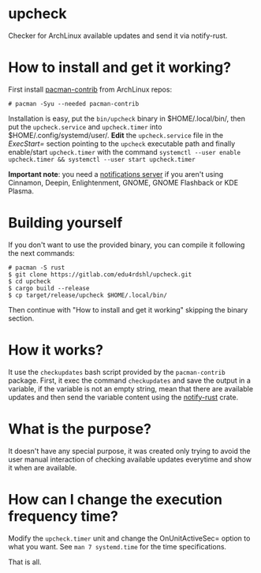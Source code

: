 # upcheck

Checker for ArchLinux available updates and send it via notify-rust.

# How to install and get it working?

First install [pacman-contrib](https://www.archlinux.org/packages/community/x86_64/pacman-contrib/) from ArchLinux repos:

```
# pacman -Syu --needed pacman-contrib
```

Installation is easy, put the `bin/upcheck` binary in $HOME/.local/bin/, then put the `upcheck.service` and `upcheck.timer` into $HOME/.config/systemd/user/. **Edit** the `upcheck.service` file in the *ExecStart=* section pointing to the `upcheck` executable path and finally enable/start `upcheck.timer` with the command `systemctl --user enable upcheck.timer && systemctl --user start upcheck.timer`

**Important note**: you need a [notifications server](https://wiki.archlinux.org/index.php/Desktop_notifications#Notification_servers) if you aren't using Cinnamon, Deepin, Enlightenment, GNOME, GNOME Flashback or KDE Plasma.

# Building yourself

If you don't want to use the provided binary, you can compile it following the next commands:
```
# pacman -S rust
$ git clone https://gitlab.com/edu4rdshl/upcheck.git
$ cd upcheck
$ cargo build --release
$ cp target/release/upcheck $HOME/.local/bin/
```
Then continue with "How to install and get it working" skipping the binary section.

# How it works?

It use the `checkupdates` bash script provided by the `pacman-contrib` package. First, it exec the command `checkupdates` and save the output in a variable, if the variable is not an empty string, mean that there are available updates and then send the variable content using the  [notify-rust](https://crates.io/crates/notify-rust) crate.

# What is the purpose?

It doesn't have any special purpose, it was created only trying to avoid the user manual interaction of checking available updates everytime and show it when are available.

# How can I change the execution frequency time?

Modify the `upcheck.timer` unit and change the OnUnitActiveSec= option to what you want. See `man 7 systemd.time` for the time specifications.

That is all.
